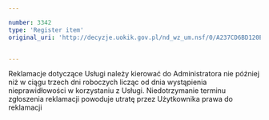 ```yaml
---

number: 3342
type: 'Register item'
original_uri: 'http://decyzje.uokik.gov.pl/nd_wz_um.nsf/0/A237CD6BD120E1F5C1257A33002E891E?OpenDocument'


---
```


Reklamacje dotyczące Usługi należy kierować do Administratora nie później niż w ciągu trzech dni roboczych licząc od dnia wystąpienia nieprawidłowości w korzystaniu z Usługi. Niedotrzymanie terminu zgłoszenia reklamacji powoduje utratę przez Użytkownika prawa do reklamacji
